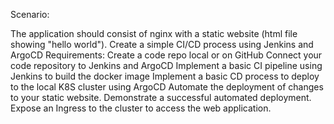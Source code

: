 Scenario:
	
The application should consist of nginx with a static website (html file showing "hello world").
Create a simple CI/CD process using Jenkins and ArgoCD
Requirements:
Create a code repo local or on GitHub
Connect your code repository to Jenkins and ArgoCD
Implement a basic CI pipeline using Jenkins to build the docker image
Implement a basic CD process to deploy to the local K8S cluster using ArgoCD
Automate the deployment of changes to your static website.
Demonstrate a successful automated deployment.
Expose an Ingress to the cluster to access the web application.
